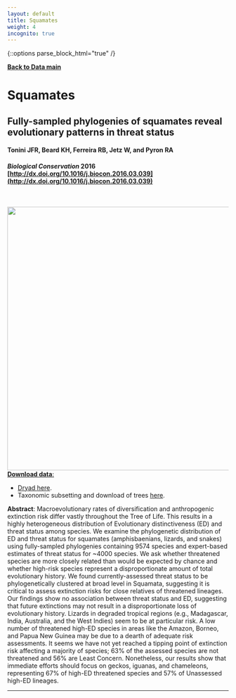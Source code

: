 ```yaml
---
layout: default
title: Squamates
weight: 4
incognito: true
---
```


{::options parse_block_html="true" /}

[**Back to Data main**](http://vertlife.org/data)

# Squamates

##  Fully-sampled phylogenies of squamates reveal evolutionary patterns in threat status
#### Tonini JFR, Beard KH, Ferreira RB, Jetz W, and Pyron RA
#### _Biological Conservation_ 2016 [http://dx.doi.org/10.1016/j.biocon.2016.03.039](http://dx.doi.org/10.1016/j.biocon.2016.03.039)

<br>

<a href="http://vertlife.github.io/images/Tonini_et_al.gif" target="_blank"><img border="0" src="http://vertlife.github.io/images/Tonini_et_al.gif" height="600px" style="float:right; margin-left: 1em"/>

**Download data**:
- Dryad <a href="http://datadryad.org/resource/doi:10.5061/dryad.db005" target="_blank">here</a>.
- Taxonomic subsetting and download of trees [here](/phylosubsets/).

**Abstract**:
Macroevolutionary rates of diversification and anthropogenic extinction risk differ vastly throughout the Tree of Life. This results in a highly heterogeneous distribution of Evolutionary distinctiveness (ED) and threat status among species. We examine the phylogenetic distribution of ED and threat status for squamates (amphisbaenians, lizards, and snakes) using fully-sampled phylogenies containing 9574 species and expert-based estimates of threat status for ~4000 species. We ask whether threatened species are more closely related than would be expected by chance and whether high-risk species represent a disproportionate amount of total evolutionary history. We found currently-assessed threat status to be phylogenetically clustered at broad level in Squamata, suggesting it is critical to assess extinction risks for close relatives of threatened lineages. Our findings show no association between threat status and ED, suggesting that future extinctions may not result in a disproportionate loss of evolutionary history. Lizards in degraded tropical regions (e.g., Madagascar, India, Australia, and the West Indies) seem to be at particular risk. A low number of threatened high-ED species in areas like the Amazon, Borneo, and Papua New Guinea may be due to a dearth of adequate risk assessments. It seems we have not yet reached a tipping point of extinction risk affecting a majority of species; 63% of the assessed species are not threatened and 56% are Least Concern. Nonetheless, our results show that immediate efforts should focus on geckos, iguanas, and chameleons, representing 67% of high-ED threatened species and 57% of Unassessed high-ED lineages.

<hr class="with-margin" />



